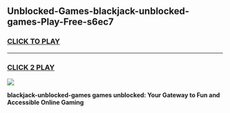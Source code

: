 
## Unblocked-Games-blackjack-unblocked-games-Play-Free-s6ec7
<h3>
<a href="https://premium76.site?title=blackjack-unblocked-games&ref=20M">CLICK TO PLAY</a></h3>
<hr>

<h3>
<a href="https://premium76.site?title=blackjack-unblocked-games&ref=20M">CLICK 2 PLAY</a>
  
</h3>

<a href="https://premium76.site?title=blackjack-unblocked-games&ref=19M"><img src="https://clearcache.store/games.png"></a>


**blackjack-unblocked-games games unblocked: Your Gateway to Fun and Accessible Online Gaming**
